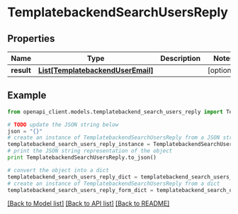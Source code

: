 # TemplatebackendSearchUsersReply


## Properties

Name | Type | Description | Notes
------------ | ------------- | ------------- | -------------
**result** | [**List[TemplatebackendUserEmail]**](TemplatebackendUserEmail.md) |  | [optional] 

## Example

```python
from openapi_client.models.templatebackend_search_users_reply import TemplatebackendSearchUsersReply

# TODO update the JSON string below
json = "{}"
# create an instance of TemplatebackendSearchUsersReply from a JSON string
templatebackend_search_users_reply_instance = TemplatebackendSearchUsersReply.from_json(json)
# print the JSON string representation of the object
print TemplatebackendSearchUsersReply.to_json()

# convert the object into a dict
templatebackend_search_users_reply_dict = templatebackend_search_users_reply_instance.to_dict()
# create an instance of TemplatebackendSearchUsersReply from a dict
templatebackend_search_users_reply_form_dict = templatebackend_search_users_reply.from_dict(templatebackend_search_users_reply_dict)
```
[[Back to Model list]](../README.md#documentation-for-models) [[Back to API list]](../README.md#documentation-for-api-endpoints) [[Back to README]](../README.md)


